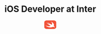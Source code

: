 <div align="center">
 <h1>iOS Developer at Inter</h1>
</div>


<div align="center">
  <img align="center" alt="icon-Ts" height="30" width="40" src="https://raw.githubusercontent.com/devicons/devicon/master/icons/swift/swift-original.svg">
</div>


